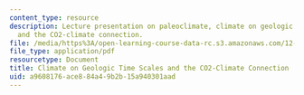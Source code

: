 ```yaml
---
content_type: resource
description: Lecture presentation on paleoclimate, climate on geologic time scales,
  and the CO2-climate connection.
file: /media/https%3A/open-learning-course-data-rc.s3.amazonaws.com/12-842-climate-physics-and-chemistry-fall-2008/a9608176ace884a49b2b15a940301aad_part1_lec6.pdf
file_type: application/pdf
resourcetype: Document
title: Climate on Geologic Time Scales and the CO2-Climate Connection
uid: a9608176-ace8-84a4-9b2b-15a940301aad
---
```

